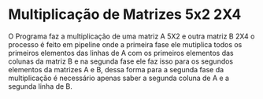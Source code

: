 # Multiplicação de Matrizes 5x2 2X4

O Programa faz a multiplicação de uma matriz A 5X2 e outra matriz B 2X4 o processo é feito em pipeline onde a primeira fase ele
mutiplica todos os primeiros elementos das linhas de A com os primeiros elementos das colunas da matriz B e na segunda fase ele faz
isso para os segundos elementos da matrizes A e B, dessa forma para a segunda fase da multiplicação é necessário apenas saber
a segunda coluna de A e a segunda linha de B.

